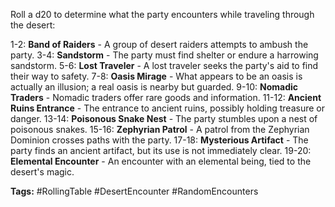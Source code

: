 
Roll a d20 to determine what the party encounters while traveling through the desert:

1-2: **Band of Raiders** - A group of desert raiders attempts to ambush the party.
3-4: **Sandstorm** - The party must find shelter or endure a harrowing sandstorm.
5-6: **Lost Traveler** - A lost traveler seeks the party's aid to find their way to safety.
7-8: **Oasis Mirage** - What appears to be an oasis is actually an illusion; a real oasis is nearby but guarded.
9-10: **Nomadic Traders** - Nomadic traders offer rare goods and information.
11-12: **Ancient Ruins Entrance** - The entrance to ancient ruins, possibly holding treasure or danger.
13-14: **Poisonous Snake Nest** - The party stumbles upon a nest of poisonous snakes.
15-16: **Zephyrian Patrol** - A patrol from the Zephyrian Dominion crosses paths with the party.
17-18: **Mysterious Artifact** - The party finds an ancient artifact, but its use is not immediately clear.
19-20: **Elemental Encounter** - An encounter with an elemental being, tied to the desert's magic.

**Tags:** #RollingTable #DesertEncounter #RandomEncounters
